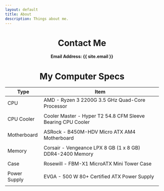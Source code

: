 ```yaml
---
layout: default
title: About
description: Things about me.
---
```

<center>
<h1>Contact Me</h1>
<p><b>Email Address: {{ site.email }}</b></p>

<h1>My Computer Specs</h1>
<table class="pcpp-part-list table white-text">
  <thead>
    <tr>
      <th>Type</th>
      <th>Item</th>
    </tr>
  </thead>
  <tbody>
    <tr>
      <td class="pcpp-part-list-type">CPU</td>
      <td class="pcpp-part-list-item">AMD - Ryzen 3 2200G 3.5 GHz Quad-Core Processor</td>
    </tr>
    <tr>
    <td></td>
    </tr>
    <tr>
      <td class="pcpp-part-list-type">CPU Cooler</td>
      <td class="pcpp-part-list-item">Cooler Master - Hyper T2 54.8 CFM Sleeve Bearing CPU Cooler</td>
    </tr>
    <tr>
    <td></td>
    </tr>
    <tr>
      <td class="pcpp-part-list-type">Motherboard</td>
      <td class="pcpp-part-list-item">ASRock - B450M-HDV Micro ATX AM4 Motherboard</td>
    </tr>
    <tr>
    <td></td>
    </tr>
    <tr>
      <td class="pcpp-part-list-type">Memory</td>
      <td class="pcpp-part-list-item">Corsair - Vengeance LPX 8 GB (1 x 8 GB) DDR4-2400 Memory</td>
    </tr>
    <tr>
    <td></td>
    </tr>
    <tr>
      <td class="pcpp-part-list-type">Case</td>
      <td class="pcpp-part-list-item">Rosewill - FBM-X1 MicroATX Mini Tower Case</td>
    </tr>
    <tr>
    <td></td>
    </tr>
    <tr>
      <td class="pcpp-part-list-type">Power Supply</td>
      <td class="pcpp-part-list-item">EVGA - 500 W 80+ Certified ATX Power Supply</td>
    </tr>
    <tr>
      <td></td>
    </tr>
  </tbody>
</table>
</center>